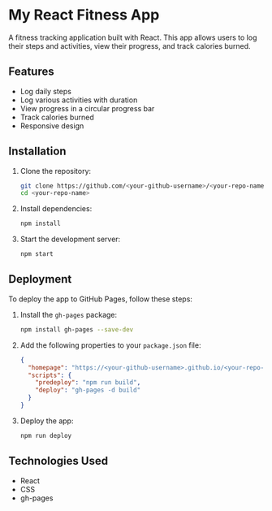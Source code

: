 # My React Fitness App

A fitness tracking application built with React. This app allows users to log their steps and activities, view their progress, and track calories burned.

## Features

- Log daily steps
- Log various activities with duration
- View progress in a circular progress bar
- Track calories burned
- Responsive design



## Installation

1. Clone the repository:
   ```sh
   git clone https://github.com/<your-github-username>/<your-repo-name>.git
   cd <your-repo-name>
   ```

2. Install dependencies:
   ```sh
   npm install
   ```

3. Start the development server:
   ```sh
   npm start
   ```

## Deployment

To deploy the app to GitHub Pages, follow these steps:

1. Install the `gh-pages` package:
   ```sh
   npm install gh-pages --save-dev
   ```

2. Add the following properties to your `package.json` file:
   ```json
   {
     "homepage": "https://<your-github-username>.github.io/<your-repo-name>",
     "scripts": {
       "predeploy": "npm run build",
       "deploy": "gh-pages -d build"
     }
   }
   ```

3. Deploy the app:
   ```sh
   npm run deploy
   ```

## Technologies Used

- React
- CSS
- gh-pages


